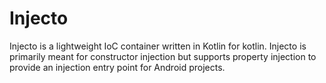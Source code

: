 # Injecto
Injecto is a lightweight IoC container written in Kotlin for kotlin.
Injecto is primarily meant for constructor injection but supports property injection to provide an injection entry point for Android projects.